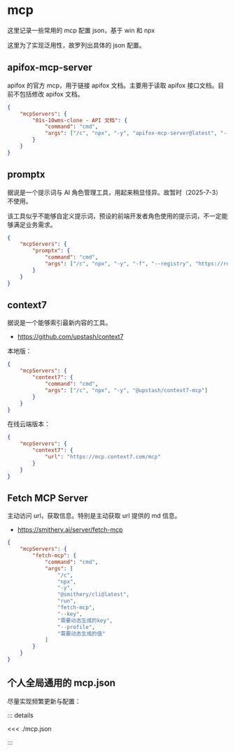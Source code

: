 # mcp

这里记录一些常用的 mcp 配置 json，基于 win 和 npx

这里为了实现泛用性，故罗列出具体的 json 配置。

## apifox-mcp-server

apifox 的官方 mcp，用于链接 apifox 文档。主要用于读取 apifox 接口文档。目前不包括修改 apifox 文档。

```json
{
	"mcpServers": {
		"01s-10wms-clone - API 文档": {
			"command": "cmd",
			"args": ["/c", "npx", "-y", "apifox-mcp-server@latest", "--site-id=5442571"]
		}
	}
}
```

## promptx

据说是一个提示词与 AI 角色管理工具，用起来稍显怪异。故暂时（2025-7-3）不使用。

该工具似乎不能够自定义提示词，预设的前端开发者角色使用的提示词，不一定能够满足业务需求。

```json
{
	"mcpServers": {
		"promptx": {
			"command": "cmd",
			"args": ["/c", "npx", "-y", "-f", "--registry", "https://registry.npmjs.org", "dpml-prompt@latest", "mcp-server"]
		}
	}
}
```

## context7

据说是一个能够索引最新内容的工具。

- https://github.com/upstash/context7

本地版：

```json
{
	"mcpServers": {
		"context7": {
			"command": "cmd",
			"args": ["/c", "npx", "-y", "@upstash/context7-mcp"]
		}
	}
}
```

在线云端版本：

```json
{
	"mcpServers": {
		"context7": {
			"url": "https://mcp.context7.com/mcp"
		}
	}
}
```

## Fetch MCP Server

主动访问 url，获取信息。特别是主动获取 url 提供的 md 信息。

- https://smithery.ai/server/fetch-mcp

```json
{
	"mcpServers": {
		"fetch-mcp": {
			"command": "cmd",
			"args": [
				"/c",
				"npx",
				"-y",
				"@smithery/cli@latest",
				"run",
				"fetch-mcp",
				"--key",
				"需要动态生成的key",
				"--profile",
				"需要动态生成的值"
			]
		}
	}
}
```

## 个人全局通用的 mcp.json

尽量实现频繁更新与配置：

::: details

<<< ./mcp.json

:::
